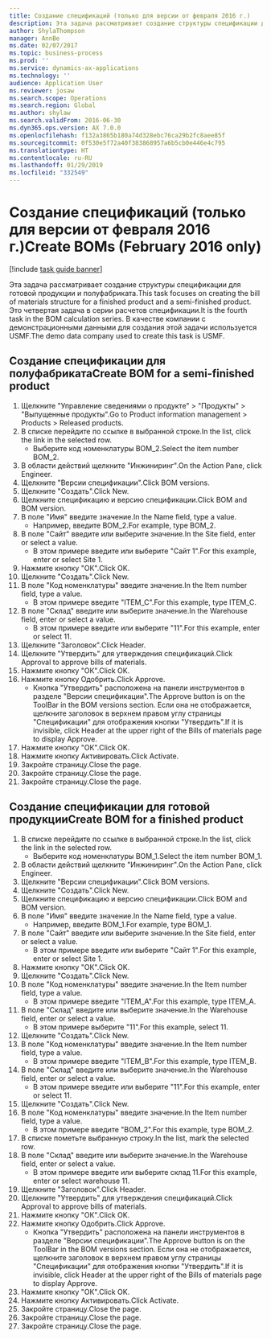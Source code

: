```yaml
---
title: Создание спецификаций (только для версии от февраля 2016 г.)
description: Эта задача рассматривает создание структуры спецификации для готовой продукции и полуфабриката.
author: ShylaThompson
manager: AnnBe
ms.date: 02/07/2017
ms.topic: business-process
ms.prod: ''
ms.service: dynamics-ax-applications
ms.technology: ''
audience: Application User
ms.reviewer: josaw
ms.search.scope: Operations
ms.search.region: Global
ms.author: shylaw
ms.search.validFrom: 2016-06-30
ms.dyn365.ops.version: AX 7.0.0
ms.openlocfilehash: f132a3865b180a74d328ebc76ca29b2fc8aee85f
ms.sourcegitcommit: 0f530e5f72a40f383868957a6b5cb0e446e4c795
ms.translationtype: HT
ms.contentlocale: ru-RU
ms.lasthandoff: 01/29/2019
ms.locfileid: "332549"
---
```

# <a name="create-boms-february-2016-only"></a><span data-ttu-id="df0b2-103">Создание спецификаций (только для версии от февраля 2016 г.)</span><span class="sxs-lookup"><span data-stu-id="df0b2-103">Create BOMs (February 2016 only)</span></span>

[!include [task guide banner](../../includes/task-guide-banner.md)]

<span data-ttu-id="df0b2-104">Эта задача рассматривает создание структуры спецификации для готовой продукции и полуфабриката.</span><span class="sxs-lookup"><span data-stu-id="df0b2-104">This task focuses on creating the bill of materials structure for a finished product and a semi-finished product.</span></span> <span data-ttu-id="df0b2-105">Это четвертая задача в серии расчетов спецификации.</span><span class="sxs-lookup"><span data-stu-id="df0b2-105">It is the fourth task in the BOM calculation series.</span></span> <span data-ttu-id="df0b2-106">В качестве компании с демонстрационными данными для создания этой задачи используется USMF.</span><span class="sxs-lookup"><span data-stu-id="df0b2-106">The demo data company used to create this task is USMF.</span></span>


## <a name="create-bom-for-a-semi-finished-product"></a><span data-ttu-id="df0b2-107">Создание спецификации для полуфабриката</span><span class="sxs-lookup"><span data-stu-id="df0b2-107">Create BOM for a semi-finished product</span></span>
1. <span data-ttu-id="df0b2-108">Щелкните "Управление сведениями о продукте" > "Продукты" > "Выпущенные продукты".</span><span class="sxs-lookup"><span data-stu-id="df0b2-108">Go to Product information management > Products > Released products.</span></span>
2. <span data-ttu-id="df0b2-109">В списке перейдите по ссылке в выбранной строке.</span><span class="sxs-lookup"><span data-stu-id="df0b2-109">In the list, click the link in the selected row.</span></span>
    * <span data-ttu-id="df0b2-110">Выберите код номенклатуры BOM_2.</span><span class="sxs-lookup"><span data-stu-id="df0b2-110">Select the item number BOM_2.</span></span>  
3. <span data-ttu-id="df0b2-111">В области действий щелкните "Инжиниринг".</span><span class="sxs-lookup"><span data-stu-id="df0b2-111">On the Action Pane, click Engineer.</span></span>
4. <span data-ttu-id="df0b2-112">Щелкните "Версии спецификации".</span><span class="sxs-lookup"><span data-stu-id="df0b2-112">Click BOM versions.</span></span>
5. <span data-ttu-id="df0b2-113">Щелкните "Создать".</span><span class="sxs-lookup"><span data-stu-id="df0b2-113">Click New.</span></span>
6. <span data-ttu-id="df0b2-114">Щелкните спецификацию и версию спецификации.</span><span class="sxs-lookup"><span data-stu-id="df0b2-114">Click BOM and BOM version.</span></span>
7. <span data-ttu-id="df0b2-115">В поле "Имя" введите значение.</span><span class="sxs-lookup"><span data-stu-id="df0b2-115">In the Name field, type a value.</span></span>
    * <span data-ttu-id="df0b2-116">Например, введите BOM_2.</span><span class="sxs-lookup"><span data-stu-id="df0b2-116">For example, type BOM_2.</span></span>  
8. <span data-ttu-id="df0b2-117">В поле "Сайт" введите или выберите значение.</span><span class="sxs-lookup"><span data-stu-id="df0b2-117">In the Site field, enter or select a value.</span></span>
    * <span data-ttu-id="df0b2-118">В этом примере введите или выберите "Сайт 1".</span><span class="sxs-lookup"><span data-stu-id="df0b2-118">For this example, enter or select Site 1.</span></span>  
9. <span data-ttu-id="df0b2-119">Нажмите кнопку "OК".</span><span class="sxs-lookup"><span data-stu-id="df0b2-119">Click OK.</span></span>
10. <span data-ttu-id="df0b2-120">Щелкните "Создать".</span><span class="sxs-lookup"><span data-stu-id="df0b2-120">Click New.</span></span>
11. <span data-ttu-id="df0b2-121">В поле "Код номенклатуры" введите значение.</span><span class="sxs-lookup"><span data-stu-id="df0b2-121">In the Item number field, type a value.</span></span>
    * <span data-ttu-id="df0b2-122">В этом примере введите "ITEM_C".</span><span class="sxs-lookup"><span data-stu-id="df0b2-122">For this example, type ITEM_C.</span></span>  
12. <span data-ttu-id="df0b2-123">В поле "Склад" введите или выберите значение.</span><span class="sxs-lookup"><span data-stu-id="df0b2-123">In the Warehouse field, enter or select a value.</span></span>
    * <span data-ttu-id="df0b2-124">В этом примере введите или выберите "11".</span><span class="sxs-lookup"><span data-stu-id="df0b2-124">For this example, enter or select 11.</span></span>  
13. <span data-ttu-id="df0b2-125">Щелкните "Заголовок".</span><span class="sxs-lookup"><span data-stu-id="df0b2-125">Click Header.</span></span>
14. <span data-ttu-id="df0b2-126">Щелкните "Утвердить" для утверждения спецификаций.</span><span class="sxs-lookup"><span data-stu-id="df0b2-126">Click Approval to approve bills of materials.</span></span>
15. <span data-ttu-id="df0b2-127">Нажмите кнопку "OК".</span><span class="sxs-lookup"><span data-stu-id="df0b2-127">Click OK.</span></span>
16. <span data-ttu-id="df0b2-128">Нажмите кнопку Одобрить.</span><span class="sxs-lookup"><span data-stu-id="df0b2-128">Click Approve.</span></span>
    * <span data-ttu-id="df0b2-129">Кнопка "Утвердить" расположена на панели инструментов в разделе "Версии спецификации".</span><span class="sxs-lookup"><span data-stu-id="df0b2-129">The Approve button is on the ToolBar in the  BOM versions section.</span></span> <span data-ttu-id="df0b2-130">Если она не отображается, щелкните заголовок в верхнем правом углу страницы "Спецификации" для отображения кнопки "Утвердить".</span><span class="sxs-lookup"><span data-stu-id="df0b2-130">If it is invisible, click Header at the upper right of the Bills of materials page to display Approve.</span></span>  
17. <span data-ttu-id="df0b2-131">Нажмите кнопку "OК".</span><span class="sxs-lookup"><span data-stu-id="df0b2-131">Click OK.</span></span>
18. <span data-ttu-id="df0b2-132">Нажмите кнопку Активировать.</span><span class="sxs-lookup"><span data-stu-id="df0b2-132">Click Activate.</span></span>
19. <span data-ttu-id="df0b2-133">Закройте страницу.</span><span class="sxs-lookup"><span data-stu-id="df0b2-133">Close the page.</span></span>
20. <span data-ttu-id="df0b2-134">Закройте страницу.</span><span class="sxs-lookup"><span data-stu-id="df0b2-134">Close the page.</span></span>
21. <span data-ttu-id="df0b2-135">Закройте страницу.</span><span class="sxs-lookup"><span data-stu-id="df0b2-135">Close the page.</span></span>

## <a name="create-bom-for-a-finished-product"></a><span data-ttu-id="df0b2-136">Создание спецификации для готовой продукции</span><span class="sxs-lookup"><span data-stu-id="df0b2-136">Create BOM for a finished product</span></span>
1. <span data-ttu-id="df0b2-137">В списке перейдите по ссылке в выбранной строке.</span><span class="sxs-lookup"><span data-stu-id="df0b2-137">In the list, click the link in the selected row.</span></span>
    * <span data-ttu-id="df0b2-138">Выберите код номенклатуры BOM_1.</span><span class="sxs-lookup"><span data-stu-id="df0b2-138">Select the item number BOM_1.</span></span>  
2. <span data-ttu-id="df0b2-139">В области действий щелкните "Инжиниринг".</span><span class="sxs-lookup"><span data-stu-id="df0b2-139">On the Action Pane, click Engineer.</span></span>
3. <span data-ttu-id="df0b2-140">Щелкните "Версии спецификации".</span><span class="sxs-lookup"><span data-stu-id="df0b2-140">Click BOM versions.</span></span>
4. <span data-ttu-id="df0b2-141">Щелкните "Создать".</span><span class="sxs-lookup"><span data-stu-id="df0b2-141">Click New.</span></span>
5. <span data-ttu-id="df0b2-142">Щелкните спецификацию и версию спецификации.</span><span class="sxs-lookup"><span data-stu-id="df0b2-142">Click BOM and BOM version.</span></span>
6. <span data-ttu-id="df0b2-143">В поле "Имя" введите значение.</span><span class="sxs-lookup"><span data-stu-id="df0b2-143">In the Name field, type a value.</span></span>
    * <span data-ttu-id="df0b2-144">Например, введите BOM_1.</span><span class="sxs-lookup"><span data-stu-id="df0b2-144">For example, type BOM_1.</span></span>  
7. <span data-ttu-id="df0b2-145">В поле "Сайт" введите или выберите значение.</span><span class="sxs-lookup"><span data-stu-id="df0b2-145">In the Site field, enter or select a value.</span></span>
    * <span data-ttu-id="df0b2-146">В этом примере введите или выберите "Сайт 1".</span><span class="sxs-lookup"><span data-stu-id="df0b2-146">For this example, enter or select Site 1.</span></span>  
8. <span data-ttu-id="df0b2-147">Нажмите кнопку "OК".</span><span class="sxs-lookup"><span data-stu-id="df0b2-147">Click OK.</span></span>
9. <span data-ttu-id="df0b2-148">Щелкните "Создать".</span><span class="sxs-lookup"><span data-stu-id="df0b2-148">Click New.</span></span>
10. <span data-ttu-id="df0b2-149">В поле "Код номенклатуры" введите значение.</span><span class="sxs-lookup"><span data-stu-id="df0b2-149">In the Item number field, type a value.</span></span>
    * <span data-ttu-id="df0b2-150">В этом примере введите "ITEM_A".</span><span class="sxs-lookup"><span data-stu-id="df0b2-150">For this example, type ITEM_A.</span></span>  
11. <span data-ttu-id="df0b2-151">В поле "Склад" введите или выберите значение.</span><span class="sxs-lookup"><span data-stu-id="df0b2-151">In the Warehouse field, enter or select a value.</span></span>
    * <span data-ttu-id="df0b2-152">В этом примере выберите "11".</span><span class="sxs-lookup"><span data-stu-id="df0b2-152">For this example, select 11.</span></span>  
12. <span data-ttu-id="df0b2-153">Щелкните "Создать".</span><span class="sxs-lookup"><span data-stu-id="df0b2-153">Click New.</span></span>
13. <span data-ttu-id="df0b2-154">В поле "Код номенклатуры" введите значение.</span><span class="sxs-lookup"><span data-stu-id="df0b2-154">In the Item number field, type a value.</span></span>
    * <span data-ttu-id="df0b2-155">В этом примере введите "ITEM_B".</span><span class="sxs-lookup"><span data-stu-id="df0b2-155">For this example, type ITEM_B.</span></span>  
14. <span data-ttu-id="df0b2-156">В поле "Склад" введите или выберите значение.</span><span class="sxs-lookup"><span data-stu-id="df0b2-156">In the Warehouse field, enter or select a value.</span></span>
    * <span data-ttu-id="df0b2-157">В этом примере введите или выберите "11".</span><span class="sxs-lookup"><span data-stu-id="df0b2-157">For this example, enter or select 11.</span></span>  
15. <span data-ttu-id="df0b2-158">Щелкните "Создать".</span><span class="sxs-lookup"><span data-stu-id="df0b2-158">Click New.</span></span>
16. <span data-ttu-id="df0b2-159">В поле "Код номенклатуры" введите значение.</span><span class="sxs-lookup"><span data-stu-id="df0b2-159">In the Item number field, type a value.</span></span>
    * <span data-ttu-id="df0b2-160">В этом примере введите "BOM_2".</span><span class="sxs-lookup"><span data-stu-id="df0b2-160">For this example, type BOM_2.</span></span>  
17. <span data-ttu-id="df0b2-161">В списке пометьте выбранную строку.</span><span class="sxs-lookup"><span data-stu-id="df0b2-161">In the list, mark the selected row.</span></span>
18. <span data-ttu-id="df0b2-162">В поле "Склад" введите или выберите значение.</span><span class="sxs-lookup"><span data-stu-id="df0b2-162">In the Warehouse field, enter or select a value.</span></span>
    * <span data-ttu-id="df0b2-163">В этом примере введите или выберите склад 11.</span><span class="sxs-lookup"><span data-stu-id="df0b2-163">For this example, enter or select warehouse 11.</span></span>  
19. <span data-ttu-id="df0b2-164">Щелкните "Заголовок".</span><span class="sxs-lookup"><span data-stu-id="df0b2-164">Click Header.</span></span>
20. <span data-ttu-id="df0b2-165">Щелкните "Утвердить" для утверждения спецификаций.</span><span class="sxs-lookup"><span data-stu-id="df0b2-165">Click Approval to approve bills of materials.</span></span>
21. <span data-ttu-id="df0b2-166">Нажмите кнопку "OК".</span><span class="sxs-lookup"><span data-stu-id="df0b2-166">Click OK.</span></span>
22. <span data-ttu-id="df0b2-167">Нажмите кнопку Одобрить.</span><span class="sxs-lookup"><span data-stu-id="df0b2-167">Click Approve.</span></span>
    * <span data-ttu-id="df0b2-168">Кнопка "Утвердить" расположена на панели инструментов в разделе "Версии спецификации".</span><span class="sxs-lookup"><span data-stu-id="df0b2-168">The Approve button is on the ToolBar in the  BOM versions section.</span></span> <span data-ttu-id="df0b2-169">Если она не отображается, щелкните заголовок в верхнем правом углу страницы "Спецификации" для отображения кнопки "Утвердить".</span><span class="sxs-lookup"><span data-stu-id="df0b2-169">If it is invisible, click Header at the upper right of the Bills of materials page to display Approve.</span></span>  
23. <span data-ttu-id="df0b2-170">Нажмите кнопку "OК".</span><span class="sxs-lookup"><span data-stu-id="df0b2-170">Click OK.</span></span>
24. <span data-ttu-id="df0b2-171">Нажмите кнопку Активировать.</span><span class="sxs-lookup"><span data-stu-id="df0b2-171">Click Activate.</span></span>
25. <span data-ttu-id="df0b2-172">Закройте страницу.</span><span class="sxs-lookup"><span data-stu-id="df0b2-172">Close the page.</span></span>
26. <span data-ttu-id="df0b2-173">Закройте страницу.</span><span class="sxs-lookup"><span data-stu-id="df0b2-173">Close the page.</span></span>
27. <span data-ttu-id="df0b2-174">Закройте страницу.</span><span class="sxs-lookup"><span data-stu-id="df0b2-174">Close the page.</span></span>

